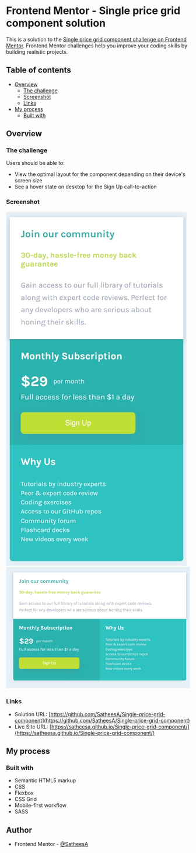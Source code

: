<!-- @format -->

# Frontend Mentor - Single price grid component solution

This is a solution to the [Single price grid component challenge on Frontend Mentor](https://www.frontendmentor.io/challenges/single-price-grid-component-5ce41129d0ff452fec5abbbc). Frontend Mentor challenges help you improve your coding skills by building realistic projects.

## Table of contents

- [Overview](#overview)
  - [The challenge](#the-challenge)
  - [Screenshot](#screenshot)
  - [Links](#links)
- [My process](#my-process)
  - [Built with](#built-with)

## Overview

### The challenge

Users should be able to:

- View the optimal layout for the component depending on their device's screen size
- See a hover state on desktop for the Sign Up call-to-action

### Screenshot

![mobile](./mobile-ss.jpg)
![desktop](./desktop-ss.jpg)

### Links

- Solution URL: [https://github.com/SatheesA/Single-price-grid-component](https://github.com/SatheesA/Single-price-grid-component)
- Live Site URL: [https://satheesa.github.io/Single-price-grid-component/](https://satheesa.github.io/Single-price-grid-component/)

## My process

### Built with

- Semantic HTML5 markup
- CSS
- Flexbox
- CSS Grid
- Mobile-first workflow
- SASS

## Author

- Frontend Mentor - [@SatheesA](https://www.frontendmentor.io/profile/SatheesA)
